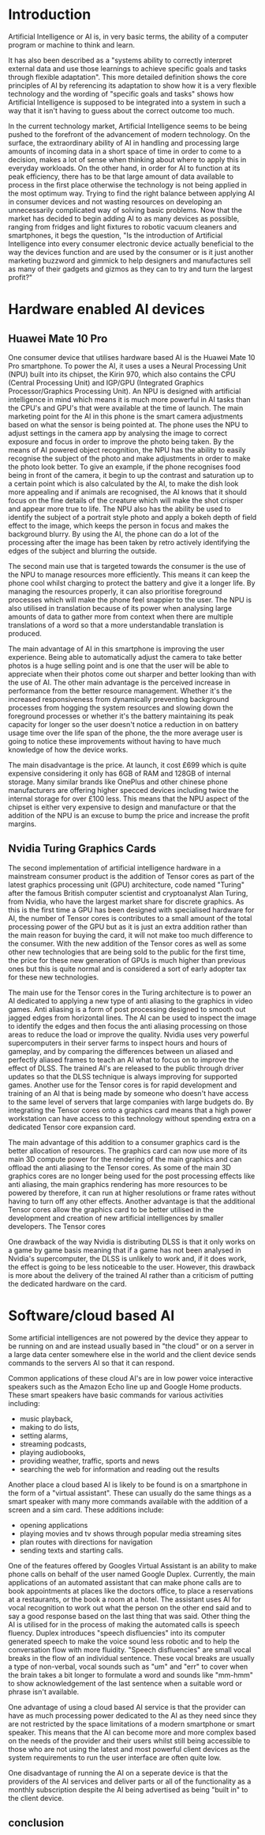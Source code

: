 # Introduction

Artificial Intelligence or AI is, in very basic terms, the ability of a computer program or machine to think and learn.

It has also been described as a "systems ability to correctly interpret external data and use those learnings to achieve specific goals and tasks through flexible adaptation". This more detailed definition shows the core principles of AI by referencing its adaptation to show how it is a very flexible technology and the wording of "specific goals and tasks" shows how Artificial Intelligence is supposed to be integrated into a system in such a way that it isn't having to guess about the correct outcome too much.

In the current technology market, Artificial Intelligence seems to be being pushed to the forefront of the advancement of modern technology.
On the surface, the extraordinary ability of AI in handling and processing large amounts of incoming data in a short space of time in order to come to a decision, makes a lot of sense when thinking about where to apply this in everyday workloads. On the other hand, in order for AI to function at its peak efficiency, there has to be that large amount of data available to process in the first place otherwise the technology is not being applied in the most optimum way.
Trying to find the right balance between applying AI in consumer devices and not wasting resources on developing an unnecessarily complicated way of solving basic problems. Now that the market has decided to begin adding AI to as many devices as possible, ranging from fridges and light fixtures to robotic vacuum cleaners and smartphones, it begs the question, "Is the introduction of Artificial Intelligence into every consumer electronic device actually beneficial to the way the devices function and are used by the consumer or is it just another marketing buzzword and gimmick to help designers and manufactures sell as many of their gadgets and gizmos as they can to try and turn the largest profit?"

# Hardware enabled AI devices
## Huawei Mate 10 Pro
One consumer device that utilises hardware based AI is the Huawei Mate 10 Pro smartphone.
To power the AI, it uses a uses a Neural Processing Unit (NPU) built into its chipset, the Kirin 970, which also contains the CPU (Central Processing Unit) and IGP/GPU (Integrated Graphics Processor/Graphics Processing Unit).
An NPU is designed with artificial intelligence in mind which means it is much more powerful in AI tasks than the CPU's and GPU's that were available at the time of launch.
The main marketing point for the AI in this phone is the smart camera adjustments based on what the sensor is being pointed at. The phone uses the NPU to adjust settings in the camera app by analysing the image to correct exposure and focus in order to improve the photo being taken.
By the means of AI powered object recognition, the NPU has the ability to easily recognise the subject of the photo and make adjustments in order to make the photo look better. To give an example, if the phone recognises food being in front of the camera, it begin to up the contrast and saturation up to a certain point which is also calculated by the AI, to make the dish look more appealing and if animals are recognised, the AI knows that it should focus on the fine details of the creature which will make the shot crisper and appear more true to life.
The NPU also has the ability be used to identify the subject of a portrait style photo and apply a bokeh depth of field effect to the image, which keeps the person in focus and makes the background blurry. By using the AI, the phone can do a lot of the processing after the image has been taken by retro actively identifying the edges of the subject and blurring the outside.

The second main use that is targeted towards the consumer is the use of the NPU to manage resources more efficiently. This means it can keep the phone cool whilst charging to protect the battery and give it a longer life. By managing the resources properly, it can also prioritise foreground processes which will make the phone feel snappier to the user.
The NPU is also utilised in translation because of its power when analysing large amounts of data to gather more from context when there are multiple translations of a word so that a more understandable translation is produced.

The main advantage of AI in this smartphone is improving the user experience. Being able to automatically adjust the camera to take better photos is a huge selling point and is one that the user will be able to appreciate when their photos come out sharper and better looking than with the use of AI. The other main advantage is the perceived increase in performance from the better resource management. Whether it's the increased responsiveness from dynamically preventing background processes from hogging the system resources and slowing down the foreground processes or whether it's the battery maintaining its peak capacity for longer so the user doesn't notice a reduction in on battery usage time over the life span of the phone, the the more average user is going to notice these improvements without having to have much knowledge of how the device works.

The main disadvantage is the price. At launch, it cost £699 which is quite expensive considering it only has 6GB of RAM and 128GB of internal storage. Many similar brands like OnePlus and other chinese phone manufacturers are offering higher specced devices including twice the internal storage for over £100 less. This means that the NPU aspect of the chipset is either very expensive to design and manufacture or that the addition of the NPU is an excuse to bump the price and increase the profit margins.

## Nvidia Turing Graphics Cards

The second implementation of artificial intelligence hardware in a mainstream consumer product is the addition of Tensor cores as part of the latest graphics processing unit (GPU) architecture, code named "Turing" after the famous British computer scientist and cryptoanalyst Alan Turing, from Nvidia, who have the largest market share for discrete graphics. As this is the first time a GPU has been designed with specialised hardware for AI, the number of Tensor cores is contributes to a small amount of the total processing power of the GPU but as it is just an extra addition rather than the main reason for buying the card, it will not make too much difference to the consumer.
With the new addition of the Tensor cores as well as some other new technologies that are being sold to the public for the first time, the price for these new generation of GPUs is much higher than previous ones but this is quite normal and is considered a sort of early adopter tax for these new technologies.

The main use for the Tensor cores in the Turing architecture is to power an AI dedicated to applying a new type of anti aliasing to the graphics in video games. Anti aliasing is a form of post processing designed to smooth out jagged edges from horizontal lines. The AI can be used to inspect the image to identify the edges and then focus the anti aliasing processing on those areas to reduce the load or improve the quality.
Nvidia uses very powerful supercomputers in their server farms to inspect hours and hours of gameplay, and by comparing the differences between un aliased and perfectly aliased frames to teach an AI what to focus on to improve the effect of DLSS. The trained AI's are released to the public through driver updates so that the DLSS technique is always improving for supported games.
Another use for the Tensor cores is for rapid development and training of an AI that is being made by someone who doesn't have access to the same level of servers that large companies with large budgets do. By integrating the Tensor cores onto a graphics card means that a high power workstation can have access to this technology without spending extra on a dedicated Tensor core expansion card.

The main advantage of this addition to a consumer graphics card is the better allocation of resources. The graphics card can now use more of its main 3D compute power for the rendering of the main graphics and can offload the anti aliasing to the Tensor cores. As some of the main 3D graphics cores are no longer being used for the post processing effects like anti aliasing, the main graphics rendering has more resources to be powered by therefore, it can run at higher resolutions or frame rates without having to turn off any other effects.
Another advantage is that the additional Tensor cores allow the graphics card to be better utilised in the development and creation of new artificial intelligences by smaller developers. The Tensor cores

One drawback of the way Nvidia is distributing DLSS is that it only works on a game by game basis meaning that if a game has not been analysed in Nvidia's supercomputer, the DLSS is unlikely to work and, if it does work, the effect is going to be less noticeable to the user. However, this drawback is more about the delivery of the trained AI rather than a criticism of putting the dedicated hardware on the card.

# Software/cloud based AI

Some artificial intelligences are not powered by the device they appear to be running on and are instead usually based in "the cloud" or on a server in a large data center somewhere else in the world and the client device sends commands to the servers AI so that it can respond.

Common applications of these cloud AI's are in low power voice interactive speakers such as the Amazon Echo line up and Google Home products. These smart speakers have basic commands for various activities including:
* music playback,
* making to do lists,
* setting alarms,
* streaming podcasts,
* playing audiobooks,
* providing weather, traffic, sports and news
* searching the web for information and reading out the results



Another place a cloud based AI is likely to be found is on a smartphone in the form of a "virtual assistant". These can usually do the same things as a smart speaker with many more commands available with the addition of a screen and a sim card. These additions include:
* opening applications
* playing movies and tv shows through popular media streaming sites
* plan routes with directions for navigation
* sending texts and starting calls.

One of the features offered by Googles Virtual Assistant is an ability to make phone calls on behalf of the user named Google Duplex. Currently, the main applications of an automated assistant that can make phone calls are to book appointments at places like the doctors office, to place a reservations at a restaurants, or the book a room at a hotel.
The assistant uses AI for vocal recognition to work out what the person on the other end said and to say a good response based on the last thing that was said.
Other thing the AI is utilised for in the process of making the automated calls is speech fluency. Duplex introduces "speech disfluencies" into its computer generated speech to make the voice sound less robotic and to help the conversation flow with more fluidity. "Speech disfluencies" are small vocal breaks in the flow of an individual sentence. These vocal breaks are usually a type of non-verbal, vocal sounds such as "um" and "err" to cover when the brain takes a bit longer to formulate a word and sounds like "mm-hmm" to show acknowledgement of the last sentence when a suitable word or phrase isn't available.


One advantage of using a cloud based AI service is that the provider can have as much processing power dedicated to the AI as they need since they are not restricted by the space limitations of a modern smartphone or smart speaker. This means that the AI can become more and more complex based on the needs of the provider and their users whilst still being accessible to those who are not using the latest and most powerful client devices as the system requirements to run the user interface are often quite low.

One disadvantage of running the AI on a seperate device is that the providers of the AI services and deliver parts or all of the functionality as a monthly subscription despite the AI being advertised as being "built in" to the client device.


## conclusion
